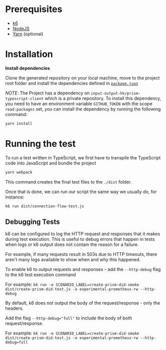 # Prerequisites

- [k6](https://k6.io/docs/getting-started/installation)
- [NodeJS](https://nodejs.org/en/download/)
- [Yarn](https://yarnpkg.com/getting-started/install) (optional)

# Installation

**Install dependencies**

Clone the generated repository on your local machine, move to the project root folder and install the dependencies defined in [`package.json`](./package.json)

*NOTE*: The Project has a dependency on `input-output-hk/prism-typescript-client` which is a private repository.
To install this dependency, you need to have an environment variable `GITHUB_TOKEN` with the scope `read:packages` set, you can install the dependency by running the following command:

```bash
yarn install
```

# Running the test

To run a test written in TypeScript, we first have to transpile the TypeScript code into JavaScript and bundle the project

```bash
yarn webpack
```

This command creates the final test files to the `./dist` folder.

Once that is done, we can run our script the same way we usually do, for instance:

```bash
k6 run dist/connection-flow-test.js
```

## Debugging Tests

k6 can be configured to log the HTTP request and responses that it makes during test execution. This is useful to debug errors that happen in tests when logs or k6 output does not contain the reason for a failure.

For example, if many requests result in 503s due to HTTP timeouts, there aren't many logs available to show when and why this happened.

To enable k6 to output requests and responses - add the `--http-debug` flag to the k6 test execution command

For example: `k6 run -e SCENARIO_LABEL=create-prism-did-smoke dist/create-prism-did-test.js -o experimental-prometheus-rw --http-debug`

By default, k6 does not output the body of the request/response - only the headers.

Add the flag `--http-debug="full"` to include the body of both request/response.

For example: `k6 run -e SCENARIO_LABEL=create-prism-did-smoke dist/create-prism-did-test.js -o experimental-prometheus-rw --http-debug=full`
